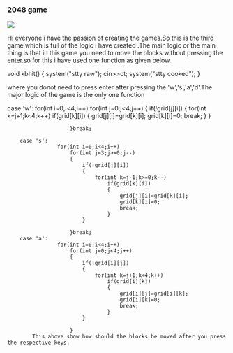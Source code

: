 ### 2048 game
![](https://i.stack.imgur.com/wxgDV.png)

Hi everyone  i have the passion of creating the games.So this is the third game which is full of the logic i have created .The main logic or  the main thing is that in this game you need to move the blocks without pressing the enter.so for this i have used one function as given below.

void kbhit()
{
  system("stty raw");
  cin>>ct;
  system("stty cooked");
}

where you donot need to press enter after pressing the 'w','s','a','d'.The major logic of the game is the only one function

case 'w':
					for(int i=0;i<4;i++)
						for(int j=0;j<4;j++)
						{
							if(!grid[j][i])
							{
								for(int k=j+1;k<4;k++)
									if(grid[k][i])
									{
										grid[j][i]=grid[k][i];
										grid[k][i]=0;
										break;
									}
							}

						}break;

		case 's':
					for(int i=0;i<4;i++)
						for(int j=3;j>=0;j--)
						{
							if(!grid[j][i])
							{
								for(int k=j-1;k>=0;k--)
									if(grid[k][i])
									{
										grid[j][i]=grid[k][i];
										grid[k][i]=0;
										break;
									}
							}

						}break;
		case 'a':
					for(int i=0;i<4;i++)
						for(int j=0;j<4;j++)
						{
							if(!grid[i][j])
							{
								for(int k=j+1;k<4;k++)
									if(grid[i][k])
									{
										grid[i][j]=grid[i][k];
										grid[i][k]=0;
										break;
									}
							}

						}
            This above show how should the blocks be moved after you press the respective keys.
